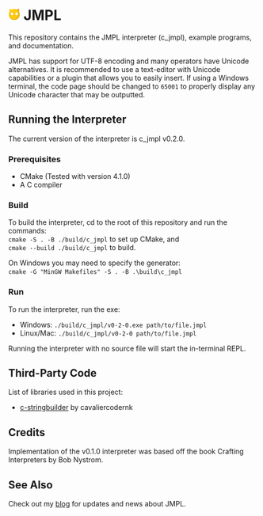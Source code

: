# <img src="assets/JMPLMascot.png" height="24px"/> JMPL

This repository contains the JMPL interpreter (c_jmpl), example programs, and documentation.

JMPL has support for UTF-8 encoding and many operators have Unicode alternatives. It is recommended to use a text-editor with Unicode capabilities or a plugin that allows you to easily insert. If using a Windows terminal, the code page should be changed to `65001` to properly display any Unicode character that may be outputted.

## Running the Interpreter
The current version of the interpreter is c_jmpl v0.2.0.

### Prerequisites
- CMake (Tested with version 4.1.0)
- A C compiler

### Build
To build the interpreter, cd to the root of this repository and run the commands: \
`cmake -S . -B ./build/c_jmpl` to set up CMake, and \
`cmake --build ./build/c_jmpl` to build.

On Windows you may need to specify the generator: \
`cmake -G "MinGW Makefiles" -S . -B .\build\c_jmpl`

### Run
To run the interpreter, run the exe:
- Windows:
  `./build/c_jmpl/v0-2-0.exe path/to/file.jmpl`
- Linux/Mac:
  `./build/c_jmpl/v0-2-0 path/to/file.jmpl`

Running the interpreter with no source file will start the in-terminal REPL.

## Third-Party Code
List of libraries used in this project:
- <a href="https://github.com/cavaliercoder/c-stringbuilder?tab=readme-ov-file">c-stringbuilder<a> by cavaliercodernk

## Credits
Implementation of the v0.1.0 interpreter was based off the book Crafting Interpreters by Bob Nystrom.

## See Also
Check out my <a href="https://jogll1.github.io/blog.html">blog</a> for updates and news about JMPL.
